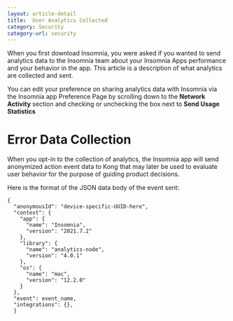 ```yaml
---
layout: article-detail
title:  User Analytics Collected
category: Security
category-url: security
---
```


When you first download Insomnia, you were asked if you wanted to send analytics data to the Insomnia team about your Insomnia Apps performance and your behavior in the app. This article is a description of what analytics are collected and sent.

You can edit your preference on sharing analytics data with Insomnia via the Insomnia app Preference Page by scrolling down to the **Network Activity** section and checking or unchecking the box next to **Send Usage Statistics**

# Error Data Collection
When you opt-in to the collection of analytics, the Insomnia app will send anonymized action event data to Kong that may later be used to evaluate user behavior for the purpose of guiding product decisions.

Here is the format of the JSON data body of the event sent:

```
{
  "anonymousId": "device-specific-UUID-here",
  "context": {
    "app": {
      "name": "Insomnia",
      "version": "2021.7.2"
    },
    "library": {
      "name": "analytics-node",
      "version": "4.0.1"
    },
    "os": {
      "name": "mac",
      "version": "12.2.0"
    }
  },
  "event": event_name,
  "integrations": {},
  }
  ```